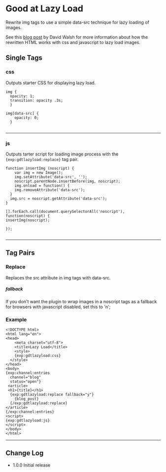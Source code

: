 # Good at Lazy Load
Rewrite img tags to use a simple data-src technique for lazy loading of images.

See this [blog post](https://davidwalsh.name/lazyload-image-fade) by David Walsh for more information 
about how the rewritten HTML works with css and javascript to lazy load images.

## Single Tags

### css

Outputs starter CSS for displaying lazy load.

```
img {
  opacity: 1;
  transition: opacity .3s;
  }
  
img[data-src] {
    opacity: 0;
  }
  
```
---

### js

Outputs tarter script for loading image process with the ```{exp:gdtlazyload:replace}``` tag pair.

```
function insertImg (noscript) {   
    var img = new Image();
    img.setAttribute('data-src', '');
    noscript.parentNode.insertBefore(img, noscript);
    img.onload = function() {
    img.removeAttribute('data-src');
  }
  img.src = noscript.getAttribute('data-src');
}

[].forEach.call(document.querySelectorAll('noscript'), function(noscript) {
insertImg(noscript);
 
});
          
```
---


## Tag Pairs

### Replace

Replaces the src attribute in img tags with data-src.

##### fallback

If you don't want the plugin to wrap images in a noscript tags as 
a fallback for browsers with javascript disabled, set this to 'n';


### Example

```
<!DOCTYPE html>
<html lang="en">
<head>
	<meta charset="utf-8">
	<title>Lazy Load</title>
	<style>
  	{exp:gdtlazyload:css}
  </style>
</head>
<body>
{exp:channel:entries
  channel="blog"
  status="open"}
 <article> 
 <h1>{title}</h1>
  {exp:gdtlazyload:replace fallback="y"}
    {blog_post}
  {/exp:gdtlazyload:replace}
</article>
{/exp:channel:entries}
<script>
{exp:gdtlazyload:js}
</script>
</body>
</html>
```

---

## Change Log
 - 1.0.0 Initial release

